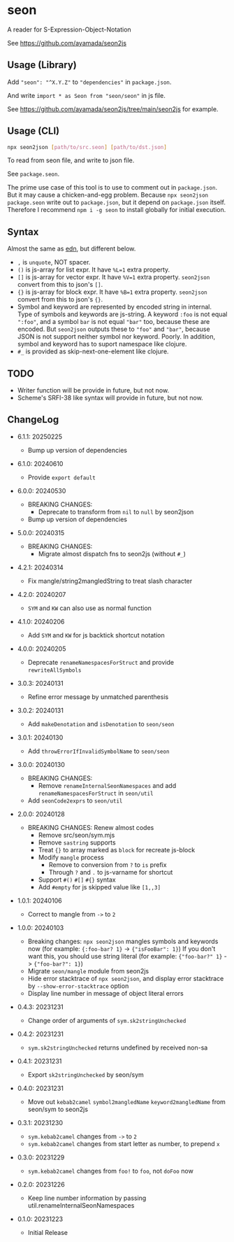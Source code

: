 # seon

A reader for S-Expression-Object-Notation

See https://github.com/ayamada/seon2js


## Usage (Library)

Add `"seon": "^X.Y.Z"` to `"dependencies"` in `package.json`.

And write `import * as Seon from "seon/seon"` in js file.

See https://github.com/ayamada/seon2js/tree/main/seon2js for example.


## Usage (CLI)

```sh
npx seon2json [path/to/src.seon] [path/to/dst.json]
```

To read from seon file, and write to json file.

See `package.seon`.

The prime use case of this tool is to use to comment out in `package.json`.
But it may cause a chicken-and-egg problem.
Because `npx seon2json package.seon` write out to `package.json`,
but it depend on `package.json` itself.
Therefore I recommend `npm i -g seon` to install globally for initial execution.


## Syntax

Almost the same as [edn](https://github.com/edn-format/edn),
but different below.

- `,` is `unquote`, NOT spacer.
- `()` is js-array for list expr. It have `%L=1` extra property.
- `[]` is js-array for vector expr. It have `%V=1` extra property.
  `seon2json` convert from this to json's `[]`.
- `{}` is js-array for block expr. It have `%B=1` extra property.
  `seon2json` convert from this to json's `{}`.
- Symbol and keyword are represented by encoded string in internal.
  Type of symbols and keywords are js-string.
  A keyword `:foo` is not equal `":foo"`,
  and a symbol `bar` is not equal `"bar"` too, because these are encoded.
  But `seon2json` outputs these to `"foo"` and `"bar"`,
  because JSON is not support neither symbol nor keyword. Poorly.
  In addition, symbol and keyword has to suport namespace like clojure.
- `#_` is provided as skip-next-one-element like clojure.


## TODO

- Writer function will be provide in future, but not now.
- Scheme's SRFI-38 like syntax will provide in future, but not now.


## ChangeLog

- 6.1.1: 20250225
    - Bump up version of dependencies

- 6.1.0: 20240610
    - Provide `export default`

- 6.0.0: 20240530
    - BREAKING CHANGES:
        - Deprecate to transform from `nil` to `null` by seon2json
    - Bump up version of dependencies

- 5.0.0: 20240315
    - BREAKING CHANGES:
        - Migrate almost dispatch fns to seon2js (without `#_`)

- 4.2.1: 20240314
    - Fix mangle/string2mangledString to treat slash character

- 4.2.0: 20240207
    - `SYM` and `KW` can also use as normal function

- 4.1.0: 20240206
    - Add `SYM` and `KW` for js backtick shortcut notation

- 4.0.0: 20240205
    - Deprecate `renameNamespacesForStruct` and provide `rewriteAllSymbols`

- 3.0.3: 20240131
    - Refine error message by unmatched parenthesis

- 3.0.2: 20240131
    - Add `makeDenotation` and `isDenotation` to `seon/seon`

- 3.0.1: 20240130
    - Add `throwErrorIfInvalidSymbolName` to `seon/seon`

- 3.0.0: 20240130
    - BREAKING CHANGES:
        - Remove `renameInternalSeonNamespaces` and
          add `renameNamespacesForStruct` in `seon/util`
    - Add `seonCode2exprs` to `seon/util`

- 2.0.0: 20240128
    - BREAKING CHANGES: Renew almost codes
        - Remove src/seon/sym.mjs
        - Remove `sastring` supports
        - Treat `{}` to array marked as `block` for recreate js-block
        - Modify `mangle` process
            - Remove to conversion from `?` to `is` prefix
            - Through `?` and `.` to js-varname for shortcut
        - Support `#()` `#[]` `#{}` syntax
        - Add `#empty` for js skipped value like `[1,,3]`

- 1.0.1: 20240106
    - Correct to mangle from `->` to `2`

- 1.0.0: 20240103
    - Breaking changes: `npx seon2json` mangles symbols and keywords now
      (for example: `{:foo-bar? 1}` -> `{"isFooBar": 1}`)
      If you don't want this, you should use string literal
      (for example: `{"foo-bar?" 1}` -> `{"foo-bar?": 1}`)
    - Migrate `seon/mangle` module from seon2js
    - Hide error stacktrace of `npx seon2json`,
      and display error stacktrace by `--show-error-stacktrace` option
    - Display line number in message of object literal errors

- 0.4.3: 20231231
    - Change order of arguments of `sym.sk2stringUnchecked`

- 0.4.2: 20231231
    - `sym.sk2stringUnchecked` returns undefined by received non-sa

- 0.4.1: 20231231
    - Export `sk2stringUnchecked` by seon/sym

- 0.4.0: 20231231
    - Move out `kebab2camel` `symbol2mangledName` `keyword2mangledName`
      from seon/sym to seon2js

- 0.3.1: 20231230
    - `sym.kebab2camel` changes from `->` to `2`
    - `sym.kebab2camel` changes from start letter as number, to prepend `x`

- 0.3.0: 20231229
    - `sym.kebab2camel` changes from `foo!` to `foo`, not `doFoo` now

- 0.2.0: 20231226
    - Keep line number information by passing util.renameInternalSeonNamespaces

- 0.1.0: 20231223
    - Initial Release
